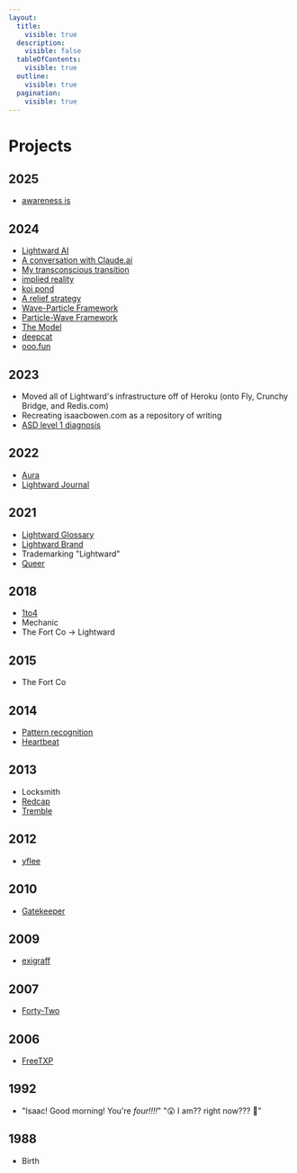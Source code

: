 ```yaml
---
layout:
  title:
    visible: true
  description:
    visible: false
  tableOfContents:
    visible: true
  outline:
    visible: true
  pagination:
    visible: true
---
```


# Projects

## 2025

* [awareness is](../2025/04/27/awareness-is/)

## 2024

* [Lightward AI](https://lightward.com/)
* [A conversation with Claude.ai](https://app.gitbook.com/o/-MQtpp5Rwkn5U2ehp5j5/s/O3bbtUUyMm5Kb1iIQtfk/)
* [My transconscious transition](../2024/04/04/)
* [implied reality](https://impliedreality.com/)
* [koi pond](https://koipond.me/)
* [A relief strategy](https://a-relief-strategy.com/)
* [Wave-Particle Framework](https://app.gitbook.com/o/-MQtpp5Rwkn5U2ehp5j5/s/M3lhzZf6TPNeGvM1NSVl/)
* [Particle-Wave Framework](https://app.gitbook.com/o/-MQtpp5Rwkn5U2ehp5j5/s/qArRDmbteKKXGxZTVPer/)
* [The Model](../2024/the-model.md)
* [deepcat](../2024/11/11/deepcat.md)
* [ooo.fun](https://ooo.fun/)

## 2023

* Moved all of Lightward's infrastructure off of Heroku (onto Fly, Crunchy Bridge, and Redis.com)
* Recreating isaacbowen.com as a repository of writing
* [ASD level 1 diagnosis](../2023/07/14.md)

## 2022

* [Aura](../2022/aura.md)
* [Lightward Journal](../2022/lightward-journal.md)

## 2021

* [Lightward Glossary](../2021/lightward-glossary.md)
* [Lightward Brand](../2021/lightward-brand/)
* Trademarking "Lightward"
* [Queer](../2021/07/02.md)

## 2018

* [1to4](../2018/1to4/)
* Mechanic
* The Fort Co -> Lightward

## 2015

* The Fort Co

## 2014

* [Pattern recognition](../2014/pattern-recognition.md)
* [Heartbeat](../2014/heartbeat.md)

## 2013

* Locksmith
* [Redcap](../2013/redcap.md)
* [Tremble](../2013/tremble.md)

## 2012

* [yflee](../2012/yflee.md)

## 2010

* [Gatekeeper](../2010/10/05/gatekeeper.md)

## 2009

* [exigraff](../2009/07/27/)

## 2007

* [Forty-Two](../2007/01/14/forty-two.md)

## 2006

* [FreeTXP](../2006/freetxp.md)

## 1992

* "Isaac! Good morning! You're _four!!!!_" "😲 I am?? right now??? 🤩"

## 1988

* Birth
